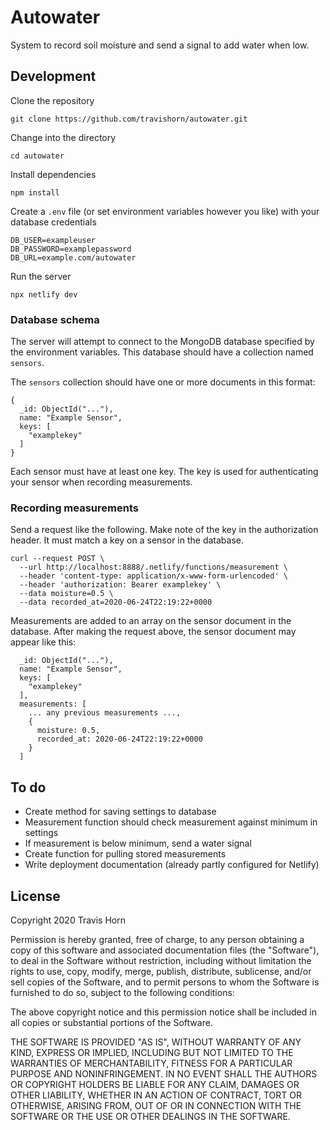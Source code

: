 # Autowater

System to record soil moisture and send a signal to add water when low.

## Development

Clone the repository

```
git clone https://github.com/travishorn/autowater.git
```

Change into the directory

```
cd autowater
```

Install dependencies

```
npm install
```

Create a `.env` file (or set environment variables however you like) with your
database credentials

```
DB_USER=exampleuser
DB_PASSWORD=examplepassword
DB_URL=example.com/autowater
```

Run the server

```
npx netlify dev
```

### Database schema

The server will attempt to connect to the MongoDB database specified by the
environment variables. This database should have a collection named `sensors`.

The `sensors` collection should have one or more documents in this format:

```
{
  _id: ObjectId("..."),
  name: "Example Sensor",
  keys: [
    "examplekey"
  ]
}
```

Each sensor must have at least one key. The key is used for authenticating your
sensor when recording measurements.

### Recording measurements

Send a request like the following. Make note of the key in the authorization
header. It must match a key on a sensor in the database.

```
curl --request POST \
  --url http://localhost:8888/.netlify/functions/measurement \
  --header 'content-type: application/x-www-form-urlencoded' \
  --header 'authorization: Bearer examplekey' \
  --data moisture=0.5 \
  --data recorded_at=2020-06-24T22:19:22+0000
```

Measurements are added to an array on the sensor document in the database. After
making the request above, the sensor document may appear like this:

```
  _id: ObjectId("..."),
  name: "Example Sensor",
  keys: [
    "examplekey"
  ],
  measurements: [
    ... any previous measurements ...,
    {
      moisture: 0.5,
      recorded_at: 2020-06-24T22:19:22+0000
    }
  ]
```

## To do

- Create method for saving settings to database
- Measurement function should check measurement against minimum in settings
- If measurement is below minimum, send a water signal
- Create function for pulling stored measurements
- Write deployment documentation (already partly configured for Netlify)

## License

Copyright 2020 Travis Horn

Permission is hereby granted, free of charge, to any person obtaining a copy of
this software and associated documentation files (the "Software"), to deal in
the Software without restriction, including without limitation the rights to
use, copy, modify, merge, publish, distribute, sublicense, and/or sell copies of
the Software, and to permit persons to whom the Software is furnished to do so,
subject to the following conditions:

The above copyright notice and this permission notice shall be included in all
copies or substantial portions of the Software.

THE SOFTWARE IS PROVIDED "AS IS", WITHOUT WARRANTY OF ANY KIND, EXPRESS OR
IMPLIED, INCLUDING BUT NOT LIMITED TO THE WARRANTIES OF MERCHANTABILITY, FITNESS
FOR A PARTICULAR PURPOSE AND NONINFRINGEMENT. IN NO EVENT SHALL THE AUTHORS OR
COPYRIGHT HOLDERS BE LIABLE FOR ANY CLAIM, DAMAGES OR OTHER LIABILITY, WHETHER
IN AN ACTION OF CONTRACT, TORT OR OTHERWISE, ARISING FROM, OUT OF OR IN
CONNECTION WITH THE SOFTWARE OR THE USE OR OTHER DEALINGS IN THE SOFTWARE.
